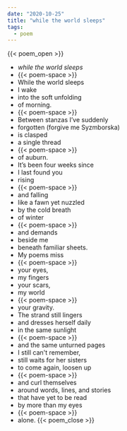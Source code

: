 ```yaml
---
date: "2020-10-25"
title: "while the world sleeps"
tags:
  - poem
---
```

  
{{< poem_open >}}
* *while the world sleeps*
* {{< poem-space >}}
* While the world sleeps
* I wake
* into the soft unfolding
* of morning.
* {{< poem-space >}}
* Between stanzas I’ve suddenly
* forgotten (forgive me Syzmborska)
* is clasped
* a single thread
* {{< poem-space >}}
* of auburn.
* It’s been four weeks since
* I last found you
* rising
* {{< poem-space >}}
* and falling
* like a fawn yet nuzzled
* by the cold breath
* of winter
* {{< poem-space >}}
* and demands
* beside me
* beneath familiar sheets.
* My poems miss
* {{< poem-space >}}
* your eyes,
* my fingers
* your scars,
* my world
* {{< poem-space >}}
* your gravity.
* The strand still lingers
* and dresses herself daily
* in the same sunlight 
* {{< poem-space >}}
* and the same unturned pages
* I still can't remember,
* still waits for her sisters
* to come again, loosen up
* {{< poem-space >}}
* and curl themselves
* around words, lines, and stories
* that have yet to be read
* by more than my eyes
* {{< poem-space >}}
* alone.
{{< poem_close >}}

